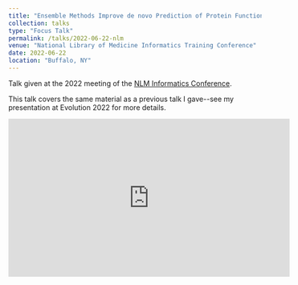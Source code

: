 ```yaml
---
title: "Ensemble Methods Improve de novo Prediction of Protein Functional Association Networks"
collection: talks
type: "Focus Talk"
permalink: /talks/2022-06-22-nlm
venue: "National Library of Medicine Informatics Training Conference"
date: 2022-06-22
location: "Buffalo, NY"
---
```


Talk given at the 2022 meeting of the [NLM Informatics Conference](https://ubwp.buffalo.edu/nlm2022/). 

This talk covers the same material as a previous talk I gave--see my presentation at Evolution 2022 for more details.

<iframe width="560" height="315" src="https://www.youtube.com/embed/qWaJdl2D1uI" title="YouTube video player" frameborder="0" allow="accelerometer; autoplay; clipboard-write; encrypted-media; gyroscope; picture-in-picture; web-share" allowfullscreen></iframe>
